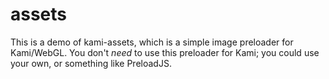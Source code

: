 # assets

This is a demo of kami-assets, which is a simple image preloader for Kami/WebGL. You don't _need_ to use this preloader for Kami; you could use your own, or something like PreloadJS.

